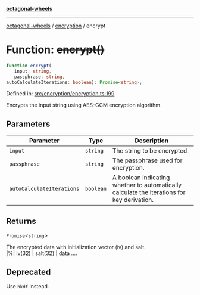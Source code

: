 [**octagonal-wheels**](../../README.md)

***

[octagonal-wheels](../../modules.md) / [encryption](../README.md) / encrypt

# Function: ~~encrypt()~~

```ts
function encrypt(
   input: string, 
   passphrase: string, 
autoCalculateIterations: boolean): Promise<string>;
```

Defined in: [src/encryption/encryption.ts:199](https://github.com/vrtmrz/octagonal-wheels/blob/main/src/encryption/encryption.ts#L199)

Encrypts the input string using AES-GCM encryption algorithm.

## Parameters

| Parameter | Type | Description |
| ------ | ------ | ------ |
| `input` | `string` | The string to be encrypted. |
| `passphrase` | `string` | The passphrase used for encryption. |
| `autoCalculateIterations` | `boolean` | A boolean indicating whether to automatically calculate the iterations for key derivation. |

## Returns

`Promise`\<`string`\>

The encrypted data with initialization vector (iv) and salt. <br>  |%| iv(32) | salt(32) | data ....

## Deprecated

Use `hkdf` instead.

